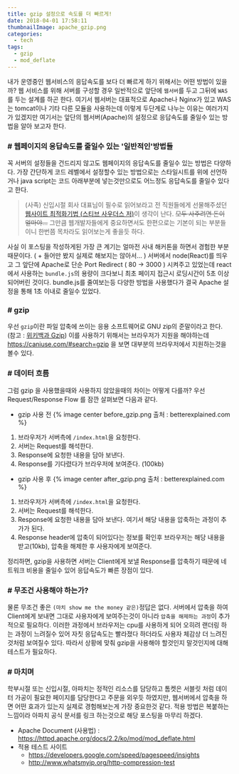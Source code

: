 ```yaml
---
title: gzip 설정으로 속도를 더 빠르게!
date: 2018-04-01 17:58:11
thumbnailImage: apache_gzip.png
categories:
  - tech
tags: 
  - gzip
  - mod_deflate
---
```

내가 운영중인 웹서비스의 응답속도를 보다 더 빠르게 하기 위해서는 어떤 방법이 있을까? 
웹 서비스를 위해 서버를 구성할 경우 일반적으로 앞단에 `웹서버`를 두고 그뒤에 `WAS`를 두는 설계를 하곤 한다. <!-- more -->여기서 웹서버는 대표적으로 Apache나 Nginx가 있고 WAS는 tomcat이나 기타 다른 모듈을 사용하는데 이렇게 두단계로 나누는 이유는 여러가지가 있겠지만 여기서는 앞단의 웹서버(Apache)의 설정으로 응답속도를 줄일수 있는 방법을 알아 보고자 한다.

### # 웹페이지의 응답속도를 줄일수 있는 '일반적인'방법들
꼭 서버의 설정들을 건드리지 않고도 웹페이지의 응답속도를 줄일수 있는 방법은 다양하다. 가장 간단하게 코드 레벨에서 설정할수 있는 방법으로는 스타일시트를 위에 선언하거나 java script는 코드 아래부분에 넣는것만으로도 어느정도 응답속도를 줄일수 있다고 한다. 
> (사족) 신입시절 회사 대표님이 필수로 읽어보라고 전 직원들에게 선물해주셨던 [웹사이트 최적화기법 (스티브 사우더스 저)](http://book.naver.com/bookdb/book_detail.nhn?bid=4587095)이 생각이 난다. ~~모두 사주려면 돈이 얼마야...~~ 그만큼 웹개발자들에게 중요하면서도 한편으로는 기본이 되는 부분들이니 한번쯤 목차라도 읽어보는게 좋을듯 하다.

사실 이 포스팅을 작성하게된 가장 큰 계기는 얼마전 사내 해커톤을 하면서 경험한 부분 때문이다. ( + 들어만 봤지 실제로 해보지는 않아서... ) 서버에서 node(React)를 띄우고 그 앞단에 Apache로 단순 Port Redirect ( 80 → 3000 ) 시켜주고 있었는데 react 에서 사용하는 `bundle.js`의 용량이 크다보니 최초 페이지 접근시 로딩시간이 5초 이상되어버린 것이다. bundle.js를 줄여보는등 다양한 방법을 사용했다가 결국 Apache 설정을 통해 1초 이내로 줄일수 있었다.

### # gzip 
우선 `gzip`이란 파일 압축에 쓰이는 응용 소프트웨어로 GNU zip의 준말이라고 한다. (참고 : [위키백과 Gzip](https://ko.wikipedia.org/wiki/Gzip)) 이를 사용하기 위해서는 브라우저가 지원을 해야하는데 https://caniuse.com/#search=gzip 을 보면 대부분의 브라우저에서 지원하는것을 볼수 있다. 

### # 데이터 흐름
그럼 gzip 을 사용했을때와 사용하지 않았을때의 차이는 어떻게 다를까? 우선 Request/Response Flow 를 잠깐 살펴보면 다음과 같다.
- gzip 사용 전
{% image center before_gzip.png 출처 : betterexplained.com %}
1. 브라우저가 서버측에 `/index.html`을 요청한다.
2. 서버는 Request를 해석한다.
3. Response에 요청한 내용을 담아 보낸다.
4. Response를 기다렸다가 브라우저에 보여준다. (100kb)
- gzip 사용 후
{% image center after_gzip.png 출처 : betterexplained.com %}
1. 브라우저가 서버측에 `/index.html`을 요청한다.
2. 서버는 Request를 해석한다.
3. Response에 요청한 내용을 담아 보낸다. 여기서 해당 내용을 압축하는 과정이 추가가 된다.
4. Response header에 압축이 되어있다는 정보를 확인후 브라우저는 해당 내용을 받고(10kb), 압축을 해제한 후 사용자에게 보여준다.

정리하면, gzip을 사용하면 서버는 Client에게 보낼 Response를 압축하기 때문에 네트워크 비용을 줄일수 있어 응답속도가 빠른 장점이 있다. 

### # 무조건 사용해야 하는가?
물론 무조건 좋은 `(마치 show me the money 같은)`정답은 없다. 서버에서 압축을 하여 Client에게 보내면 그대로 사용자에게 보여주는것이 아니라 `압축을 해제하는 과정`이 추가적으로 필요하다. 이러한 과정에서 브라우저는 cpu를 사용하게 되어 오히려 랜더링 하는 과정이 느려질수 있어 자칫 응답속도는 빨라졌다 하더라도 사용자 체감상 더 느려진것처럼 보여질수 있다. 따라서 상황에 맞춰 gzip을 사용해야 할것인지 말것인지에 대해 테스트가 필요하다.

### # 마치며
학부시절 또는 신입시절, 아파치는 정적인 리소스를  담당하고 톰켓은 서블릿 처럼 데이터 가공이 필요한 페이지를 담당한다고 주문을 외우듯 하였지만, 웹서버에서 압축을 하면 어떤 효과가 있는지 실제로 경험해보는게 가장 중요한것 같다.
적용 방법은 복붙하는 느낌이라 아파치 공식 문서를 링크 하는것으로 해당 포스팅을 마무리 하겠다.
- Apache Document (사용법) : https://httpd.apache.org/docs/2.2/ko/mod/mod_deflate.html
- 적용 테스트 사이트
  - https://developers.google.com/speed/pagespeed/insights
  - http://www.whatsmyip.org/http-compression-test